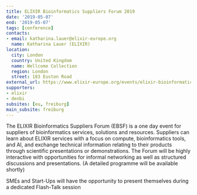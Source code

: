 ```yaml
---
title: ELIXIR Bioinformatics Suppliers Forum 2019
date: '2019-05-07'
end: '2019-05-07'
tags: [conference]
contacts:
- email: katharina.lauer@elixir-europe.org
  name: Katharina Lauer (ELIXIR)
location:
  city: London
  country: United Kingdom
  name: Wellcome Collection
  region: London
  street: 183 Euston Road
external_url: https://www.elixir-europe.org/events/elixir-bioinformatics-suppliers-forum-2019
supporters:
- elixir
- denbi
subsites: [eu, freiburg]
main_subsite: freiburg
---
```


The ELIXIR Bioinformatics Suppliers Forum (EBSF) is a one day event for suppliers of bioinformatics services, solutions and resources. Suppliers can learn about ELIXIR services with a focus on compute, bioinformatics tools, and AI, and exchange technical information relating to their products through scientific presentations or demonstrations. The Forum will be highly interactive with opportunities for informal networking as well as structured discussions and presentations. (A detailed programme will be available shortly)

SMEs and Start-Ups will have the opportunity to present themselves during a dedicated Flash-Talk session

